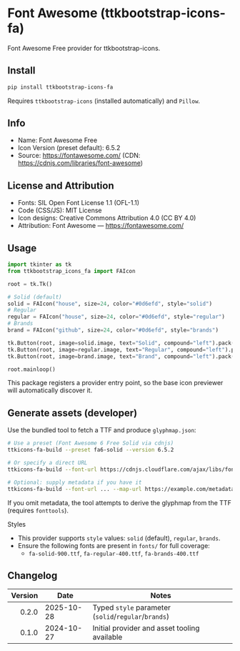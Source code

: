 # Font Awesome (ttkbootstrap-icons-fa)

Font Awesome Free provider for ttkbootstrap-icons.

## Install

```bash
pip install ttkbootstrap-icons-fa
```

Requires `ttkbootstrap-icons` (installed automatically) and `Pillow`.

## Info

- Name: Font Awesome Free
- Icon Version (preset default): 6.5.2
- Source: https://fontawesome.com/ (CDN: https://cdnjs.com/libraries/font-awesome)

## License and Attribution

- Fonts: SIL Open Font License 1.1 (OFL-1.1)
- Code (CSS/JS): MIT License
- Icon designs: Creative Commons Attribution 4.0 (CC BY 4.0)
- Attribution: Font Awesome — https://fontawesome.com/

## Usage

```python
import tkinter as tk
from ttkbootstrap_icons_fa import FAIcon

root = tk.Tk()

# Solid (default)
solid = FAIcon("house", size=24, color="#0d6efd", style="solid")
# Regular
regular = FAIcon("house", size=24, color="#0d6efd", style="regular")
# Brands
brand = FAIcon("github", size=24, color="#0d6efd", style="brands")

tk.Button(root, image=solid.image, text="Solid", compound="left").pack()
tk.Button(root, image=regular.image, text="Regular", compound="left").pack()
tk.Button(root, image=brand.image, text="Brand", compound="left").pack()

root.mainloop()
```

This package registers a provider entry point, so the base icon previewer will automatically discover it.

## Generate assets (developer)

Use the bundled tool to fetch a TTF and produce `glyphmap.json`:

```bash
# Use a preset (Font Awesome 6 Free Solid via cdnjs)
ttkicons-fa-build --preset fa6-solid --version 6.5.2

# Or specify a direct URL
ttkicons-fa-build --font-url https://cdnjs.cloudflare.com/ajax/libs/font-awesome/6.5.2/webfonts/fa-solid-900.ttf

# Optional: supply metadata if you have it
ttkicons-fa-build --font-url ... --map-url https://example.com/metadata.json
```

If you omit metadata, the tool attempts to derive the glyphmap from the TTF (requires `fonttools`).

Styles
- This provider supports `style` values: `solid` (default), `regular`, `brands`.
- Ensure the following fonts are present in `fonts/` for full coverage:
  - `fa-solid-900.ttf`, `fa-regular-400.ttf`, `fa-brands-400.ttf`

## Changelog

| Version | Date       | Notes                                                    |
|--------:|------------|----------------------------------------------------------|
| 0.2.0   | 2025-10-28 | Typed `style` parameter (`solid`/`regular`/`brands`)     |
| 0.1.0   | 2024-10-27 | Initial provider and asset tooling available             |
